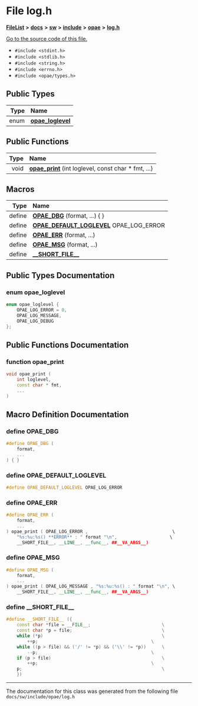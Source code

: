 
# File log.h



[**FileList**](files.md) **>** [**docs**](dir_49e56c817e5e54854c35e136979f97ca.md) **>** [**sw**](dir_55721a669a8e0900d975c02921addb49.md) **>** [**include**](dir_97b4588afba69bf89bbe554642ac6431.md) **>** [**opae**](dir_ade97cd9199f278c0723672dd8647ba4.md) **>** [**log.h**](log_8h.md)

[Go to the source code of this file.](log_8h_source.md)



* `#include <stdint.h>`
* `#include <stdlib.h>`
* `#include <string.h>`
* `#include <errno.h>`
* `#include <opae/types.h>`











## Public Types

| Type | Name |
| ---: | :--- |
| enum  | [**opae\_loglevel**](#enum-opae_loglevel)  <br> |




## Public Functions

| Type | Name |
| ---: | :--- |
|  void | [**opae\_print**](#function-opae_print) (int loglevel, const char \* fmt, ...) <br> |







## Macros

| Type | Name |
| ---: | :--- |
| define  | [**OPAE\_DBG**](log_8h.md#define-opae_dbg) (format, ...) {	}<br> |
| define  | [**OPAE\_DEFAULT\_LOGLEVEL**](log_8h.md#define-opae_default_loglevel)  OPAE\_LOG\_ERROR<br> |
| define  | [**OPAE\_ERR**](log_8h.md#define-opae_err) (format, ...) <br> |
| define  | [**OPAE\_MSG**](log_8h.md#define-opae_msg) (format, ...) <br> |
| define  | [**\_\_SHORT\_FILE\_\_**](log_8h.md#define-__short_file__)  <br> |

## Public Types Documentation


### enum opae\_loglevel 

```C++
enum opae_loglevel {
    OPAE_LOG_ERROR = 0,
    OPAE_LOG_MESSAGE,
    OPAE_LOG_DEBUG
};
```



## Public Functions Documentation


### function opae\_print 

```C++
void opae_print (
    int loglevel,
    const char * fmt,
    ...
) 
```



## Macro Definition Documentation



### define OPAE\_DBG 

```C++
#define OPAE_DBG (
    format,
    ...
) {	}
```




### define OPAE\_DEFAULT\_LOGLEVEL 

```C++
#define OPAE_DEFAULT_LOGLEVEL OPAE_LOG_ERROR
```




### define OPAE\_ERR 

```C++
#define OPAE_ERR (
    format,
    ...
) opae_print ( OPAE_LOG_ERROR ,                                \
	"%s:%u:%s() **ERROR** : " format "\n",                    \
	__SHORT_FILE__, __LINE__, __func__, ##__VA_ARGS__)
```




### define OPAE\_MSG 

```C++
#define OPAE_MSG (
    format,
    ...
) opae_print ( OPAE_LOG_MESSAGE , "%s:%u:%s() : " format "\n", \
	__SHORT_FILE__, __LINE__, __func__, ##__VA_ARGS__)
```




### define \_\_SHORT\_FILE\_\_ 

```C++
#define __SHORT_FILE__ ({                                                     \
	const char *file = __FILE__;                           \
	const char *p = file;                                  \
	while (*p)                                             \
		++p;                                           \
	while ((p > file) && ('/' != *p) && ('\\' != *p))      \
		--p;                                           \
	if (p > file)                                          \
		++p;                                           \
	p;                                                     \
	})
```




------------------------------
The documentation for this class was generated from the following file `docs/sw/include/opae/log.h`